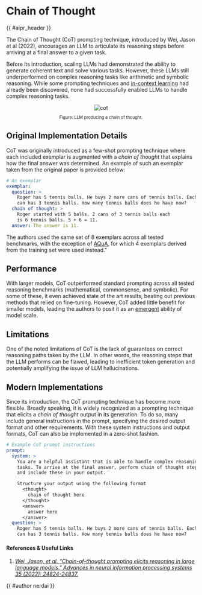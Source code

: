 <!-- markdownlint-disable-file MD033 -->

# Chain of Thought

<!-- Header -->

{{ #aipr_header }}

<!-- Main Body -->

The Chain of Thought (CoT) prompting technique, introduced by Wei, Jason et al (2022),
encourages an LLM to articulate its reasoning steps before arriving at a final
answer to a given task.

Before its introduction, scaling LLMs had demonstrated the ability to generate coherent
text and solve various tasks. However, these LLMs still underperformed on complex
reasoning tasks like arithmetic and symbolic reasoning. While some prompting techniques
and [in-context learning](./icl.md) had already been discovered, none had successfully
enabled LLMs to handle complex reasoning tasks.

<center>
<img src="https://d3ddy8balm3goa.cloudfront.net/vector-ai-pocket-refs/nlp/cot.svg" alt="cot"> <!-- markdownlint-disable-line MD013 -->
</center>

<div
  class="figure-caption"
  style="text-align: center; font-size: 0.8em; margin-top: 10px;"
>
Figure: LLM producing a chain of thought.
</div>

## Original Implementation Details

CoT was originally introduced as a few-shot prompting technique where each included
exemplar is augmented with a _chain of thought_ that explains how the final answer
was determined. An example of such an exemplar taken from the original paper is
provided below:

```yaml
# An exemplar
exemplar:
  question: >
    Roger has 5 tennis balls. He buys 2 more cans of tennis balls. Each
    can has 3 tennis balls. How many tennis balls does he have now?
  chain of thought: >
    Roger started with 5 balls. 2 cans of 3 tennis balls each
    is 6 tennis balls. 5 + 6 = 11.
  answer: The answer is 11.
```

The authors used the same set of 8 exemplars across all tested benchmarks, with
the exception of [AQuA](https://github.com/google-deepmind/AQuA), for which 4
exemplars derived from the training set were used instead."

## Performance

With larger models, CoT outperformed standard prompting across all tested reasoning
benchmarks (mathematical, commonsense, and symbolic). For some of these, it even
achieved state of the art results, beating out previous methods that relied on
fine-tuning. However, CoT added little benefit for smaller models, leading the
authors to posit it as an [emergent](../misc/emergent.md) ability of model
scale.

## Limitations

One of the noted limitations of CoT is the lack of guarantees on correct reasoning
paths taken by the LLM. In other words, the reasoning steps that the LLM performs
can be flawed, leading to inefficient token generation and potentially amplifying
the issue of LLM hallucinations.

## Modern Implementations

Since its introduction, the CoT prompting technique has become more flexible.
Broadly speaking, it is widely recognized as a prompting technique that elicits a
_chain of thought_ output in its generation. To do so, many include general
instructions in the prompt, specifying the desired output format and other requirements.
With these system instructions and output formats, CoT can also be implemented
in a zero-shot fashion.

```yaml
# Example CoT prompt instructions
prompt:
  system: >
    You are a helpful assistant that is able to handle complex reasoning
    tasks. To arrive at the final answer, perform chain of thought steps
    and include these in your output.

    Structure your output using the following format
      <thought>
        chain of thought here
      </thought>
      <answer>
        answer here
      </answer>
  question: >
    Roger has 5 tennis balls. He buys 2 more cans of tennis balls. Each
    can has 3 tennis balls. How many tennis balls does he have now?
```

#### References & Useful Links <!-- markdownlint-disable-line MD001 -->

1. [_Wei, Jason, et al. "Chain-of-thought prompting elicits reasoning in large
   language models." Advances in neural information processing systems 35 (2022):
   24824-24837._](https://arxiv.org/pdf/2201.11903)

<!-- Contributions -->

{{ #author nerdai }}
